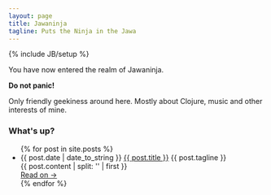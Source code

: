 ```yaml
---
layout: page
title: Jawaninja
tagline: Puts the Ninja in the Jawa
---
```

{% include JB/setup %}

You have now entered the realm of Jawaninja.

**Do not panic!**

Only friendly geekiness around here. Mostly about Clojure, music and
other interests of mine.

<h3>What's up?</h3>

<ul class="posts">
  {% for post in site.posts %}
  <li>
    <span class="date">{{ post.date | date_to_string }}</span>
    <a href="{{ BASE_PATH }}{{ post.url }}">{{ post.title }}</a>
    <span class="tagline">{{ post.tagline }}</span>
    <div class="brief">
      {{ post.content | split: '<!-- more -->' | first }}
    </div>
    <a href="{{ BASE_PATH }}{{ post.url }}" class="read-on">Read on →</a>
  </li>
  {% endfor %}
</ul>
